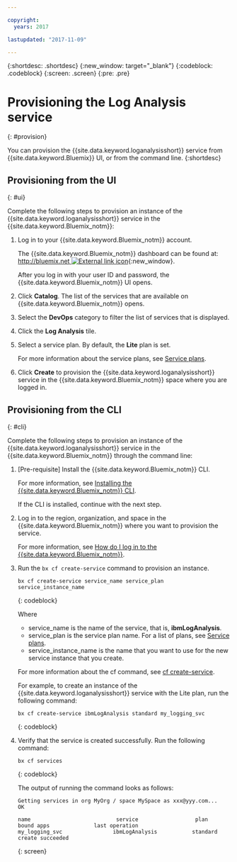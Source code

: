 ```yaml
---

copyright:
  years: 2017

lastupdated: "2017-11-09"

---
```



{:shortdesc: .shortdesc}
{:new_window: target="_blank"}
{:codeblock: .codeblock}
{:screen: .screen}
{:pre: .pre}


# Provisioning the Log Analysis service
{: #provision}

You can provision the {{site.data.keyword.loganalysisshort}} service from {{site.data.keyword.Bluemix}} UI, or from the command line.
{:shortdesc}


## Provisioning from the UI
{: #ui}

Complete the following steps to provision an instance of the {{site.data.keyword.loganalysisshort}} service in the {{site.data.keyword.Bluemix_notm}}:

1. Log in to your {{site.data.keyword.Bluemix_notm}} account.

    The {{site.data.keyword.Bluemix_notm}} dashboard can be found at: [http://bluemix.net ![External link icon](../../../icons/launch-glyph.svg "External link icon")](http://bluemix.net){:new_window}.
    
	After you log in with your user ID and password, the {{site.data.keyword.Bluemix_notm}} UI opens.

2. Click **Catalog**. The list of the services that are available on {{site.data.keyword.Bluemix_notm}} opens.

3. Select the **DevOps** category to filter the list of services that is displayed.

4. Click the **Log Analysis** tile.

5. Select a service plan. By default, the **Lite** plan is set.

    For more information about the service plans, see [Service plans](/docs/services/CloudLogAnalysis/log_analysis_ov.html#plans).
	
6. Click **Create** to provision the {{site.data.keyword.loganalysisshort}} service in the {{site.data.keyword.Bluemix_notm}} space where you are logged in.
  
 

## Provisioning from the CLI
{: #cli}

Complete the following steps to provision an instance of the {{site.data.keyword.loganalysisshort}} service in the {{site.data.keyword.Bluemix_notm}} through the command line:

1. [Pre-requisite] Install the {{site.data.keyword.Bluemix_notm}} CLI.

   For more information, see [Installing the {{site.data.keyword.Bluemix_notm}} CLI](/docs/cli/reference/bluemix_cli/download_cli.html#download_install).
   
   If the CLI is installed, continue with the next step.
    
2. Log in to the region, organization, and space in the {{site.data.keyword.Bluemix_notm}} where you want to provision the service. 

    For more information, see [How do I log in to the {{site.data.keyword.Bluemix_notm}}](/docs/services/CloudLogAnalysis/qa/cli_qa.html#login).
	
3. Run the `bx cf create-service` command to provision an instance.

    ```
	bx cf create-service service_name service_plan service_instance_name
	```
	{: codeblock}
	
	Where
	
	* service_name is the name of the service, that is, **ibmLogAnalysis**.
	* service_plan is the service plan name. For a list of plans, see [Service plans](/docs/services/CloudLogAnalysis/log_analysis_ov.html#plans).
	* service_instance_name is the name that you want to use for the new service instance that you create.
	
	For more information about the cf command, see [cf create-service](/docs/cli/reference/cfcommands/index.html#cf_create-service).

	For example, to create an instance of the {{site.data.keyword.loganalysisshort}} service with the Lite plan, run the following command:
	
	```
	bx cf create-service ibmLogAnalysis standard my_logging_svc
	```
	{: codeblock}
	
4. Verify that the service is created successfully. Run the following command:

    ```	
	bx cf services
	```
	{: codeblock}
	
	The output of running the command looks as follows:
	
	```
    Getting services in org MyOrg / space MySpace as xxx@yyy.com...
    OK
    
    name                           service                  plan                   bound apps              last operation
    my_logging_svc                ibmLogAnalysis           standard                                        create succeeded
	```
	{: screen}

	



